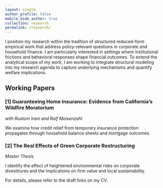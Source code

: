 ```yaml
---
layout: single
author_profile: false
mobile_hide_author: true
collection: research
permalink: /research/
---
```

I position my research within the tradition of structured reduced-form empirical work that address policy-relevant questions in corporate and household finance. I am particularly interested in settings where institutional frictions and behavioral responses shape financial outcomes. To extend the analytical scope of my work, I am working to integrate structural modeling into my research agenda to capture underlying mechanisms and quantify welfare implications.


## Working Papers

### [1] Guaranteeing Home Insurance: Evidence from California’s Wildfire Moratorium
*with Rustom Irani and Ralf Meisenzahl*

We examine how credit relief from temporary insurance protection propagates through household balance sheets and mortgage outcomes.

### [2] The Real Effects of Green Corporate Restructuring
*Master Thesis*

I identify the effect of heightened environmental risks on corporate divestitures and the implications on firm value and local sustainability.

For details, please refer to the draft links on my CV.
